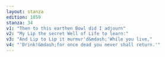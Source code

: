 ```yaml
---
layout: stanza
edition: 1859
stanza: 34
v1: "Then to this earthen Bowl did I adjourn"
v2: "My Lip the secret Well of Life to learn:"
v3: "⁠And Lip to Lip it murmur'd&mdash;'While you live,"
v4: "'Drink!&mdash;for once dead you never shall return.'"
---
```

